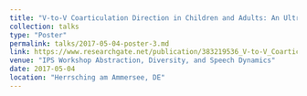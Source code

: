 ```yaml
---
title: "V-to-V Coarticulation Direction in Children and Adults: An Ultrasound Study"
collection: talks
type: "Poster"
permalink: talks/2017-05-04-poster-3.md
link: https://www.researchgate.net/publication/383219536_V-to-V_Coarticulation_Direction_in_Children_and_Adults_An_Ultrasound_Study
venue: "IPS Workshop Abstraction, Diversity, and Speech Dynamics"
date: 2017-05-04
location: "Herrsching am Ammersee, DE"
---
```

